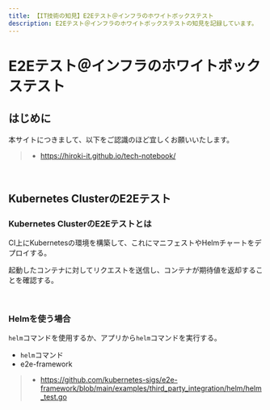```yaml
---
title: 【IT技術の知見】E2Eテスト＠インフラのホワイトボックステスト
description: E2Eテスト＠インフラのホワイトボックステストの知見を記録しています。
---
```


# E2Eテスト＠インフラのホワイトボックステスト

## はじめに

本サイトにつきまして、以下をご認識のほど宜しくお願いいたします。

> - https://hiroki-it.github.io/tech-notebook/

<br>

## Kubernetes ClusterのE2Eテスト

### Kubernetes ClusterのE2Eテストとは

CI上にKubernetesの環境を構築して、これにマニフェストやHelmチャートをデプロイする。

起動したコンテナに対してリクエストを送信し、コンテナが期待値を返却することを確認する。

<br>

### Helmを使う場合

`helm`コマンドを使用するか、アプリから`helm`コマンドを実行する。

- `helm`コマンド
- e2e-framework

> - https://github.com/kubernetes-sigs/e2e-framework/blob/main/examples/third_party_integration/helm/helm_test.go

<br>
